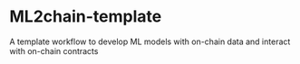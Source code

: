 # ML2chain-template

A template workflow to develop ML models with on-chain data and interact with on-chain contracts

